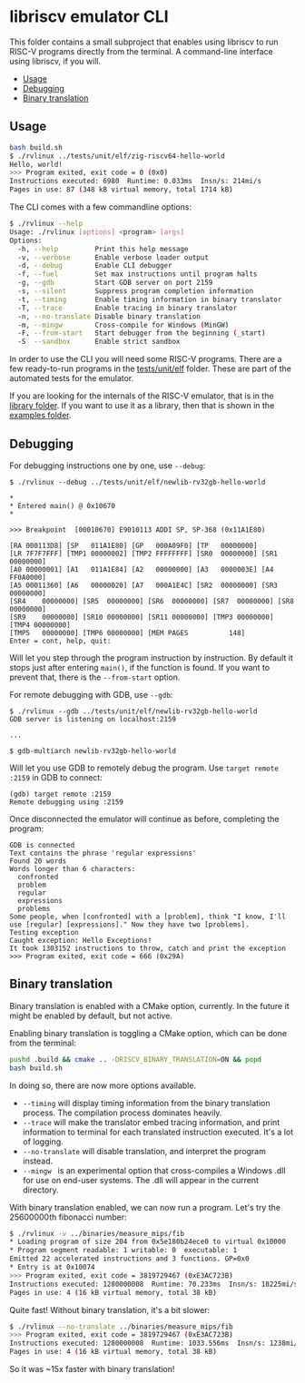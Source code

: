 libriscv emulator CLI
============================================

This folder contains a small subproject that enables using libriscv to run RISC-V programs directly from the terminal. A command-line interface using libriscv, if you will.

* [Usage](#usage)
* [Debugging](#debugging)
* [Binary translation](#binary-translation)

## Usage

```sh
bash build.sh
$ ./rvlinux ../tests/unit/elf/zig-riscv64-hello-world 
Hello, world!
>>> Program exited, exit code = 0 (0x0)
Instructions executed: 6980  Runtime: 0.033ms  Insn/s: 214mi/s
Pages in use: 87 (348 kB virtual memory, total 1714 kB)
```

The CLI comes with a few commandline options:

```sh
$ ./rvlinux --help
Usage: ./rvlinux [options] <program> [args]
Options:
  -h, --help         Print this help message
  -v, --verbose      Enable verbose loader output
  -d, --debug        Enable CLI debugger
  -f, --fuel         Set max instructions until program halts
  -g, --gdb          Start GDB server on port 2159
  -s, --silent       Suppress program completion information
  -t, --timing       Enable timing information in binary translator
  -T, --trace        Enable tracing in binary translator
  -n, --no-translate Disable binary translation
  -m, --mingw        Cross-compile for Windows (MinGW)
  -F, --from-start   Start debugger from the beginning (_start)
  -S  --sandbox      Enable strict sandbox
```

In order to use the CLI you will need some RISC-V programs. There are a few ready-to-run programs in the [tests/unit/elf](/tests/unit/elf) folder. These are part of the automated tests for the emulator.

If you are looking for the internals of the RISC-V emulator, that is in the [library folder](/lib/libriscv/). If you want to use it as a library, then that is shown in the [examples folder](/examples).

## Debugging

For debugging instructions one by one, use `--debug`:

```
$ ./rvlinux --debug ../tests/unit/elf/newlib-rv32gb-hello-world 

*
* Entered main() @ 0x10670
*

>>> Breakpoint 	[00010670] E9010113 ADDI SP, SP-368 (0x11A1E80)

[RA	000113D8] [SP	011A1E80] [GP	000A09F0] [TP	00000000] 
[LR	7F7F7FFF] [TMP1	00000002] [TMP2	FFFFFFFF] [SR0	00000000] [SR1	00000000] 
[A0	00000001] [A1	011A1E84] [A2	00000000] [A3	0000003E] [A4	FF0A0000] 
[A5	00011360] [A6	00000020] [A7	000A1E4C] [SR2	00000000] [SR3	00000000] 
[SR4	00000000] [SR5	00000000] [SR6	00000000] [SR7	00000000] [SR8	00000000] 
[SR9	00000000] [SR10	00000000] [SR11	00000000] [TMP3	00000000] [TMP4	00000000] 
[TMP5	00000000] [TMP6	00000000] [MEM PAGES          148]
Enter = cont, help, quit: 
```

Will let you step through the program instruction by instruction. By default it stops just after entering `main()`, if the function is found. If you want to prevent that, there is the `--from-start` option.

For remote debugging with GDB, use `--gdb`:

```
$ ./rvlinux --gdb ../tests/unit/elf/newlib-rv32gb-hello-world 
GDB server is listening on localhost:2159

...

$ gdb-multiarch newlib-rv32gb-hello-world
```

Will let you use GDB to remotely debug the program. Use `target remote :2159` in GDB to connect:
```
(gdb) target remote :2159
Remote debugging using :2159
```

Once disconnected the emulator will continue as before, completing the program:

```
GDB is connected
Text contains the phrase 'regular expressions'
Found 20 words
Words longer than 6 characters:
  confronted
  problem
  regular
  expressions
  problems
Some people, when [confronted] with a [problem], think "I know, I'll use [regular] [expressions]." Now they have two [problems].
Testing exception
Caught exception: Hello Exceptions!
It took 1303152 instructions to throw, catch and print the exception
>>> Program exited, exit code = 666 (0x29A)
```

## Binary translation

Binary translation is enabled with a CMake option, currently. In the future it might be enabled by default, but not active.

Enabling binary translation is toggling a CMake option, which can be done from the terminal:

```sh
pushd .build && cmake .. -DRISCV_BINARY_TRANSLATION=ON && popd
bash build.sh
```

In doing so, there are now more options available.

- `--timing` will display timing information from the binary translation process. The compilation process dominates heavily.
- `--trace` will make the translator embed tracing information, and print information to terminal for each translated instruction executed. It's a lot of logging.
- `--no-translate` will disable translation, and interpret the program instead.
- `--mingw ` is an experimental option that cross-compiles a Windows .dll for use on end-user systems. The .dll will appear in the current directory.

With binary translation enabled, we can now run a program. Let's try the 25600000th fibonacci number:

```sh
$ ./rvlinux -v ../binaries/measure_mips/fib
* Loading program of size 204 from 0x5e180b24ece0 to virtual 0x10000
* Program segment readable: 1 writable: 0  executable: 1
Emitted 22 accelerated instructions and 3 functions. GP=0x0
* Entry is at 0x10074
>>> Program exited, exit code = 3819729467 (0xE3AC723B)
Instructions executed: 1280000008  Runtime: 70.233ms  Insn/s: 18225mi/s
Pages in use: 4 (16 kB virtual memory, total 38 kB)
```

Quite fast! Without binary translation, it's a bit slower:

```sh
$ ./rvlinux --no-translate ../binaries/measure_mips/fib
>>> Program exited, exit code = 3819729467 (0xE3AC723B)
Instructions executed: 1280000008  Runtime: 1033.556ms  Insn/s: 1238mi/s
Pages in use: 4 (16 kB virtual memory, total 38 kB)
```

So it was ~15x faster with binary translation!
